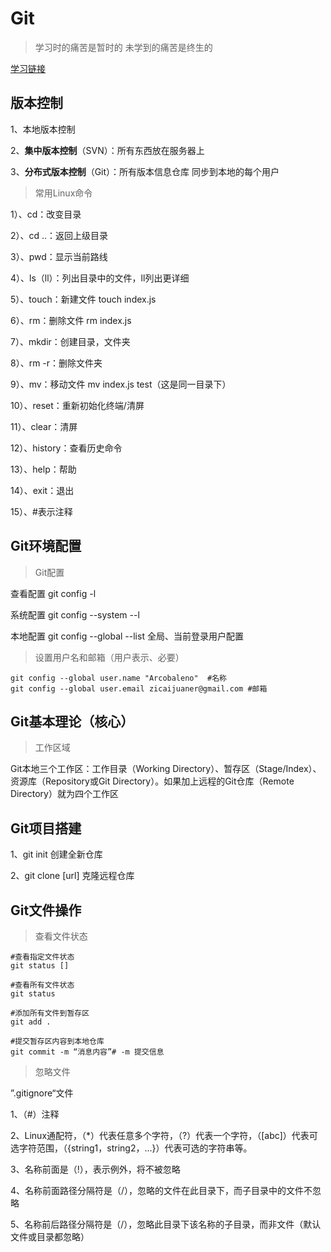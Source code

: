 # Git

> 学习时的痛苦是暂时的 未学到的痛苦是终生的

[学习链接](https://oschina.gitee.io/learn-git-branching/)

## 版本控制

1、本地版本控制

2、**集中版本控制**（SVN）：所有东西放在服务器上

3、**分布式版本控制**（Git）：所有版本信息仓库 同步到本地的每个用户 

> 常用Linux命令

1）、cd：改变目录

2）、cd ..：返回上级目录

3）、pwd：显示当前路线

4）、ls（ll）：列出目录中的文件，ll列出更详细

5）、touch：新建文件 touch index.js

6）、rm：删除文件 rm index.js

7）、mkdir：创建目录，文件夹

8）、rm -r：删除文件夹

9）、mv：移动文件 mv index.js  test（这是同一目录下）

10）、reset：重新初始化终端/清屏

11）、clear：清屏

12）、history：查看历史命令

13）、help：帮助

14）、exit：退出

15）、#表示注释



## Git环境配置

> Git配置

查看配置 git config -l

系统配置 git config --system --l

本地配置 git config --global --list  全局、当前登录用户配置

> 设置用户名和邮箱（用户表示、必要）

```shell
git config --global user.name "Arcobaleno"  #名称
git config --global user.email zicaijuaner@gmail.com #邮箱
```





## Git基本理论（核心）

>工作区域

Git本地三个工作区：工作目录（Working Directory）、暂存区（Stage/Index）、资源库（Repository或Git Directory）。如果加上远程的Git仓库（Remote Directory）就为四个工作区



## Git项目搭建

1、git init 创建全新仓库

2、git clone [url] 克隆远程仓库 



## Git文件操作

> 查看文件状态

```shell
#查看指定文件状态
git status []

#查看所有文件状态
git status

#添加所有文件到暂存区
git add .

#提交暂存区内容到本地仓库
git commit -m “消息内容”# -m 提交信息
```



> 忽略文件

”.gitignore“文件 

1、（#）注释

2、Linux通配符，（*）代表任意多个字符，（?）代表一个字符，（[abc]）代表可选字符范围，（{string1，string2，...}）代表可选的字符串等。

3、名称前面是（!），表示例外，将不被忽略

4、名称前面路径分隔符是（/），忽略的文件在此目录下，而子目录中的文件不忽略

5、名称前后路径分隔符是（/），忽略此目录下该名称的子目录，而非文件（默认文件或目录都忽略）



